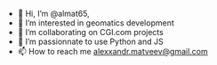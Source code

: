 - 👋 Hi, I’m @almat65,
- 👀 I’m interested in geomatics development
- 🌱 I’m collaborating on CGI.com projects
- 💞️ I’m passionnate to use Python and JS 
- 📫 How to reach me alexxandr.matveev@gmail.com

<!---
almat65/almat65 is a ✨ special ✨ repository because its `README.md` (this file) appears on your GitHub profile.
You can click the Preview link to take a look at your changes.
--->
